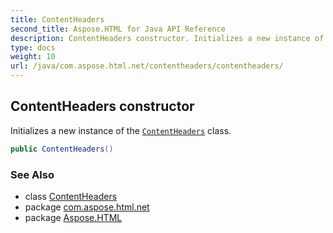```yaml
---
title: ContentHeaders
second_title: Aspose.HTML for Java API Reference
description: ContentHeaders constructor. Initializes a new instance of the ContentHeaders class
type: docs
weight: 10
url: /java/com.aspose.html.net/contentheaders/contentheaders/
---
```

## ContentHeaders constructor

Initializes a new instance of the [`ContentHeaders`](../) class.

```java
public ContentHeaders()
```

### See Also

* class [ContentHeaders](../)
* package [com.aspose.html.net](../../contentheaders/)
* package [Aspose.HTML](../../../)
